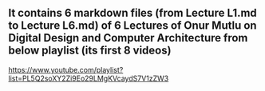 ## It contains 6 markdown files (from Lecture L1.md to Lecture L6.md) of 6 Lectures of Onur Mutlu on Digital Design and Computer Architecture from below playlist (its first 8 videos)

https://www.youtube.com/playlist?list=PL5Q2soXY2Zi9Eo29LMgKVcaydS7V1zZW3
